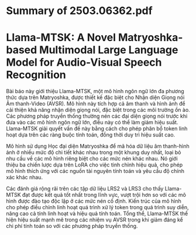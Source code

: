 # Summary of 2503.06362.pdf

# Llama-MTSK: A Novel Matryoshka-based Multimodal Large Language Model for Audio-Visual Speech Recognition

Bài báo này giới thiệu Llama-MTSK, một mô hình ngôn ngữ lớn đa phương thức dựa trên Matryoshka, được thiết kế đặc biệt cho Nhận diện Giọng nói Âm thanh-Video (AVSR). Mô hình này tích hợp cả âm thanh và hình ảnh để cải thiện khả năng nhận diện giọng nói, đặc biệt trong các môi trường ồn ào. Các phương pháp truyền thống thường nén các đại diện giọng nói trước khi đưa vào các mô hình ngôn ngữ lớn, điều này có thể làm giảm hiệu suất. Llama-MTSK giải quyết vấn đề này bằng cách cho phép phân bổ token linh hoạt dựa trên các ràng buộc tính toán, đồng thời duy trì hiệu suất cao.

Mô hình sử dụng Học đại diện Matryoshka để mã hóa dữ liệu âm thanh-hình ảnh ở nhiều mức độ chi tiết khác nhau trong một khung duy nhất, loại bỏ nhu cầu về các mô hình riêng biệt cho các mức nén khác nhau. Nó giới thiệu ba chiến lược dựa trên LoRA cho việc tinh chỉnh hiệu quả, cho phép mô hình thích ứng với các nguồn tài nguyên tính toán và yêu cầu độ chính xác khác nhau.

Các đánh giá rộng rãi trên các tập dữ liệu LRS2 và LRS3 cho thấy Llama-MTSK đạt được kết quả tốt nhất trong lĩnh vực, vượt trội hơn so với các mô hình được đào tạo độc lập ở các mức nén cố định. Kiến trúc của mô hình cho phép điều chỉnh linh hoạt quá trình xử lý token trong quá trình suy diễn, nâng cao cả tính linh hoạt và hiệu quả tính toán. Tổng thể, Llama-MTSK thể hiện hiệu suất mạnh mẽ trong các nhiệm vụ AVSR trong khi giảm đáng kể chi phí tính toán so với các phương pháp truyền thống.
